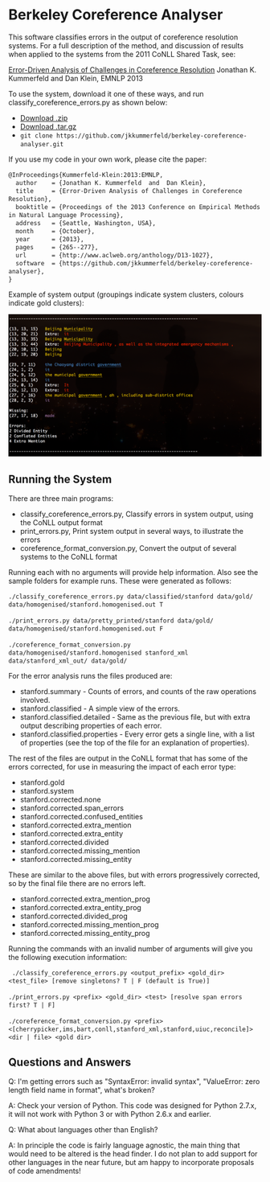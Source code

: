 # Berkeley Coreference Analyser

This software classifies errors in the output of coreference resolution
systems.  For a full description of the method, and discussion of results when
applied to the systems from the 2011 CoNLL Shared Task, see:

   [Error-Driven Analysis of Challenges in Coreference Resolution](http://www.aclweb.org/anthology/D13-1027)
   Jonathan K. Kummerfeld and Dan Klein, 
   EMNLP 2013

To use the system, download it one of these ways, and run classify_coreference_errors.py as shown below:

- [Download .zip](https://github.com/jkkummerfeld/berkeley-coreference-analyser/zipball/master)
- [Download .tar.gz](https://github.com/jkkummerfeld/berkeley-coreference-analyser/tarball/master)
- `git clone https://github.com/jkkummerfeld/berkeley-coreference-analyser.git`

If you use my code in your own work, please cite the paper:

```
@InProceedings{Kummerfeld-Klein:2013:EMNLP,
  author    = {Jonathan K. Kummerfeld  and  Dan Klein},
  title     = {Error-Driven Analysis of Challenges in Coreference Resolution},
  booktitle = {Proceedings of the 2013 Conference on Empirical Methods in Natural Language Processing},
  address   = {Seattle, Washington, USA},
  month     = {October},
  year      = {2013},
  pages     = {265--277},
  url       = {http://www.aclweb.org/anthology/D13-1027},
  software  = {https://github.com/jkkummerfeld/berkeley-coreference-analyser},
}
```

Example of system output (groupings indicate system clusters, colours indicate gold clusters):

![Image of system terminal output](./example_coref_analysis_output.png)

##  Running the System

There are three main programs:

- classify_coreference_errors.py, Classify errors in system output, using the CoNLL output format
- print_errors.py, Print system output in several ways, to illustrate the errors
- coreference_format_conversion.py, Convert the output of several systems to the CoNLL format

Running each with no arguments will provide help information.  Also see the
sample folders for example runs.  These were generated as follows:

```
./classify_coreference_errors.py data/classified/stanford data/gold/ data/homogenised/stanford.homogenised.out T

./print_errors.py data/pretty_printed/stanford data/gold/ data/homogenised/stanford.homogenised.out F

./coreference_format_conversion.py data/homogenised/stanford.homogenised stanford_xml data/stanford_xml_out/ data/gold/
```


For the error analysis runs the files produced are:
- stanford.summary -
   Counts of errors, and counts of the raw operations involved.
- stanford.classified -
   A simple view of the errors.
- stanford.classified.detailed -
   Same as the previous file, but with extra output describing properties of each error.
- stanford.classified.properties -
	 Every error gets a single line, with a list of properties (see the top of the file for an explanation of properties).

The rest of the files are output in the CoNLL format that has some of the
errors corrected, for use in measuring the impact of each error type:

- stanford.gold
- stanford.system
- stanford.corrected.none
- stanford.corrected.span_errors
- stanford.corrected.confused_entities
- stanford.corrected.extra_mention
- stanford.corrected.extra_entity
- stanford.corrected.divided
- stanford.corrected.missing_mention
- stanford.corrected.missing_entity

These are similar to the above files, but with errors progressively corrected,
so by the final file there are no errors left.

- stanford.corrected.extra_mention_prog
- stanford.corrected.extra_entity_prog
- stanford.corrected.divided_prog
- stanford.corrected.missing_mention_prog
- stanford.corrected.missing_entity_prog

Running the commands with an invalid number of arguments will give you the following execution information:

```
 ./classify_coreference_errors.py <output_prefix> <gold_dir> <test_file> [remove singletons? T | F (default is True)]

./print_errors.py <prefix> <gold_dir> <test> [resolve span errors first? T | F]

./coreference_format_conversion.py <prefix> <[cherrypicker,ims,bart,conll,stanford_xml,stanford,uiuc,reconcile]> <dir | file> <gold dir>
```

##  Questions and Answers

Q: I'm getting errors such as "SyntaxError: invalid syntax", "ValueError: zero
length field name in format", what's broken?

A: Check your version of Python.  This code was designed for Python 2.7.x, it
will not work with Python 3 or with Python 2.6.x and earlier.

Q: What about languages other than English?

A: In principle the code is fairly language agnostic, the main thing that would
need to be altered is the head finder.  I do not plan to add support for other
languages in the near future, but am happy to incorporate proposals of code
amendments!

